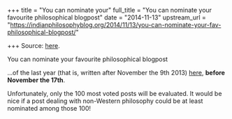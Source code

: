 +++
title = "You can nominate your"
full_title = "You can nominate your favourite philosophical blogpost"
date = "2014-11-13"
upstream_url = "https://indianphilosophyblog.org/2014/11/13/you-can-nominate-your-fav-philosophical-blogpost/"

+++
Source: [here](https://indianphilosophyblog.org/2014/11/13/you-can-nominate-your-fav-philosophical-blogpost/).

You can nominate your favourite philosophical blogpost

…of the last year (that is, written after November the 9th 2013)
[here](http://www.3quarksdaily.com/3quarksdaily/2014/11/huw-price-to-judge-5th-annual-3qd-philosophy-prize.html),
**before November the 17th**.

Unfortunately, only the 100 most voted posts will be evaluated. It would
be nice if a post dealing with non-Western philosophy could be at least
nominated among those 100!
